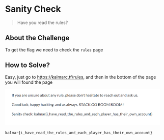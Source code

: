 # Sanity Check
> Have you read the rules?

## About the Challenge
To get the flag we need to check the `rules` page

## How to Solve?
Easy, just go to https://kalmarc.tf/rules, and then in the bottom of the page you will found the page

![flag](images/flag.png)

```
kalmar{i_have_read_the_rules_and_each_player_has_their_own_account}
```